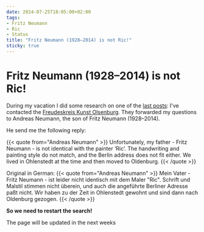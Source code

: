 ```yaml
---
date: 2024-07-25T18:05:00+02:00
tags:
- Fritz Neumann
- Ric
- Status
title: "Fritz Neumann (1928–2014) is not Ric!"
sticky: true
---
```


# Fritz Neumann (1928–2014) is not Ric!

During my vacation I did some research on one of the [last posts](/post/new-fritz-neumann-biography/): I've contacted the [Freudeskreis Kunst Olsenburg](https://freundeskreis-kunst.de/?kuenstler_oldenburg=neumann-fritz). They forwarded my questions to Andreas Neumann, the son of Fritz Neumann (1928–2014).

He send me the following reply:

{{< quote from="Andreas Neumann" >}}
Unfortunately, my father - Fritz Neumann - is not identical with the painter ‘Ric’. The handwriting and painting style do not match, and the Berlin address does not fit either. We lived in Ohlenstedt at the time and then moved to Oldenburg.
{{< /quote >}}

Original in German:
{{< quote from="Andreas Neumann" >}}
Mein Vater - Fritz Neumann - ist leider nicht identisch mit dem Maler "Ric". Schrift und Malstil stimmen nicht überein, und auch die angeführte Berliner Adresse paßt nicht. Wir haben zu der Zeit in Ohlenstedt gewohnt und sind dann nach Oldenburg gezogen.
{{< /quote >}}

**So we need to restart the search!**

The page will be updated in the next weeks
